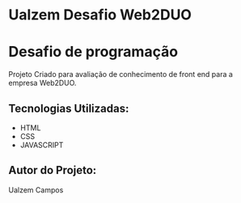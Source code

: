 # Ualzem Desafio Web2DUO
# Desafio de programação

Projeto Criado para avaliação de conhecimento de front end para a empresa Web2DUO.

## Tecnologias Utilizadas:
- HTML
- CSS
- JAVASCRIPT

## Autor do Projeto:
Ualzem Campos




